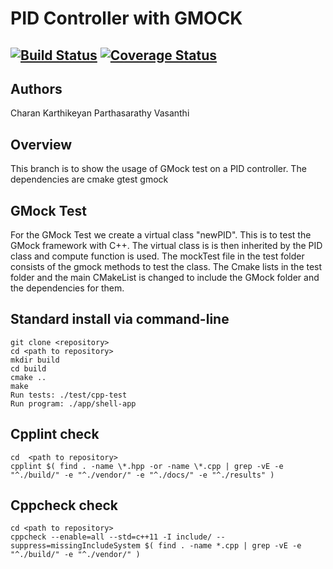 # PID Controller with GMOCK
[![Build Status](https://travis-ci.org/Charan-Karthikeyan/cpp-boilerplate.svg?branch=GMock_Extra_Credit)](https://travis-ci.org/Charan-Karthikeyan/cpp-boilerplate)
[![Coverage Status](https://coveralls.io/repos/github/Charan-Karthikeyan/cpp-boilerplate/badge.svg?branch=GMock_Extra_Credit)](https://coveralls.io/github/Charan-Karthikeyan/cpp-boilerplate?branch=GMock_Extra_Credit)
---

## Authors
Charan Karthikeyan Parthasarathy Vasanthi

## Overview

This branch is to show the usage of GMock test on a PID controller. The dependencies are 
cmake
gtest
gmock

## GMock Test
For the GMock Test we create a virtual class "newPID". This is to test the GMock framework with C++. The virtual class is is then inherited by the PID class and compute function is used.
The mockTest file in the test folder consists of the gmock methods to test the class. 
The Cmake lists in the test folder and the main CMakeList is changed to include the GMock folder and the dependencies for them.

## Standard install via command-line
```
git clone <repository>
cd <path to repository>
mkdir build
cd build
cmake ..
make
Run tests: ./test/cpp-test
Run program: ./app/shell-app
```

## Cpplint check
```
cd  <path to repository>
cpplint $( find . -name \*.hpp -or -name \*.cpp | grep -vE -e "^./build/" -e "^./vendor/" -e "^./docs/" -e "^./results" )
```

## Cppcheck check
```
cd <path to repository>
cppcheck --enable=all --std=c++11 -I include/ --suppress=missingIncludeSystem $( find . -name *.cpp | grep -vE -e "^./build/" -e "^./vendor/" )
```


